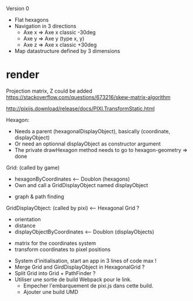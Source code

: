 Version 0

- Flat hexagons
- Navigation in 3 directions
    - Axe x => Axe x classic -30deg
    - Axe y => Axe y (type x, y)
    - Axe z => Axe x classic +30deg
- Map datastructure defined by 3 dimensions

# render

Projection matrix, Z could be added
https://stackoverflow.com/questions/673216/skew-matrix-algorithm

http://pixijs.download/release/docs/PIXI.TransformStatic.html

Hexagon:
* Needs a parent (hexagonalDisplayObject), basically (coordinate, displayObject)
* Or need an optionnal displayObject as constructor argument
* The private drawHexagon method needs to go to hexagon-geometry => done

Grid: (called by game)
- hexagonByCoordinates <-- Doublon (hexagons)
- Own and call a GridDisplayObject named displayObject
+ graph & path finding

GridDisplayObject: (called by pixi) <-- Hexagonal Grid ?
- orientation
- distance
- displayObjectByCoordinates <-- Doublon (displayObjects)
+ matrix for the coordinates system
+ transform coordinates to pixel positions

* System d'initialisation, start an app in 3 lines of code max !
* Merge Grid and GirdDisplayObject in HexagonalGrid ?
* Split Grid into Grid + PathFinder ?
* Utiliser une sortie de build Webpack pour le link.
	* Empecher l'embarquement de pixi.js dans cette build.
	* Ajouter une build UMD
